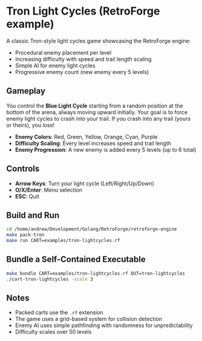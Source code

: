 # Tron Light Cycles (RetroForge example)

A classic Tron-style light cycles game showcasing the RetroForge engine:
- Procedural enemy placement per level
- Increasing difficulty with speed and trail length scaling
- Simple AI for enemy light cycles
- Progressive enemy count (new enemy every 5 levels)

## Gameplay

You control the **Blue Light Cycle** starting from a random position at the bottom of the arena, always moving upward initially. Your goal is to force enemy light cycles to crash into your trail. If you crash into any trail (yours or theirs), you lose!

- **Enemy Colors**: Red, Green, Yellow, Orange, Cyan, Purple
- **Difficulty Scaling**: Every level increases speed and trail length
- **Enemy Progression**: A new enemy is added every 5 levels (up to 6 total)

## Controls

- **Arrow Keys**: Turn your light cycle (Left/Right/Up/Down)
- **O/X/Enter**: Menu selection
- **ESC**: Quit

## Build and Run

```bash
cd /home/andrew/Development/Golang/RetroForge/retroforge-engine
make pack-tron
make run CART=examples/tron-lightcycles.rf
```

## Bundle a Self-Contained Executable

```bash
make bundle CART=examples/tron-lightcycles.rf OUT=tron-lightcycles
./cart-tron-lightcycles -scale 3
```

## Notes

- Packed carts use the `.rf` extension
- The game uses a grid-based system for collision detection
- Enemy AI uses simple pathfinding with randomness for unpredictability
- Difficulty scales over 50 levels


